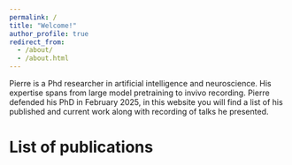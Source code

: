 ```yaml
---
permalink: /
title: "Welcome!"
author_profile: true
redirect_from: 
  - /about/
  - /about.html
---
```


Pierre is a Phd researcher in artificial intelligence and neuroscience. His expertise spans from large model pretraining to invivo recording.
Pierre defended his PhD in February 2025, in this website you will find a list of his published and current work along with recording of talks he presented.


List of publications
======

